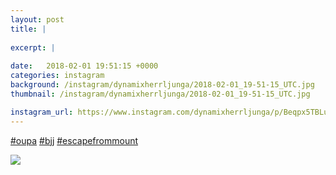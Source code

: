 ```yaml
---
layout: post
title: |
  
excerpt: |
    
date:   2018-02-01 19:51:15 +0000
categories: instagram
background: /instagram/dynamixherrljunga/2018-02-01_19-51-15_UTC.jpg
thumbnail: /instagram/dynamixherrljunga/2018-02-01_19-51-15_UTC.jpg

instagram_url: https://www.instagram.com/dynamixherrljunga/p/Beqpx5TBLu8
---
```

[#oupa](https://www.instagram.com/explore/tags/oupa/) [#bjj](https://www.instagram.com/explore/tags/bjj/) [#escapefrommount](https://www.instagram.com/explore/tags/escapefrommount/)



<img src='/www-dynamix-herrljunga/instagram/dynamixherrljunga/2018-02-01_19-51-15_UTC.jpg' class='img-fluid' />

